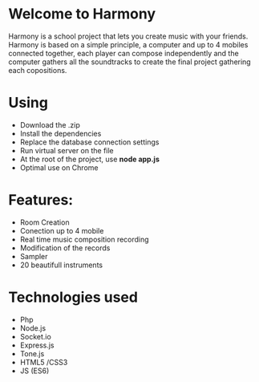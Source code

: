 # Welcome to Harmony 

Harmony is a school project that lets you create music with your friends. Harmony is based on a simple principle, a computer and up to 4 mobiles connected together, each player can compose independently and the computer gathers all the soundtracks to create the final project gathering each copositions.

# Using

- Download the .zip
- Install the dependencies
- Replace the  database connection settings 
- Run virtual server on the file
- At the root of the project, use **node app.js**
- Optimal use on Chrome



# Features:
- Room Creation
- Conection up to 4 mobile
- Real time music composition recording
- Modification of the records
- Sampler
- 20 beautifull instruments


# Technologies used

- Php
- Node.js
- Socket.io
- Express.js
- Tone.js
- HTML5 /CSS3
- JS (ES6)
